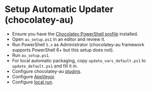 # Setup Automatic Updater (chocolatey-au)

* Ensure you have the [Chocolatey PowerShell profile](https://docs.chocolatey.org/en-us/troubleshooting#why-does-choco-tab-not-work-for-me) installed.
* Open `au_setup.ps1` in an editor and review it.
* Run PowerShell `5.x` as Administrator (chocolatey-au framework supports PowerShell 6+ but this setup does not).
* Run `au_setup.ps1`.
* For local automatic packaging, copy `update_vars_default.ps1` to `update_default.ps1` and fill it in.
* Configure chocolatey-au [plugins](https://github.com/chocolatey-community/chocolatey-au/blob/master/Plugins.md).
* Configure [AppVeyor](https://github.com/chocolatey-community/chocolatey-au/wiki/AppVeyor).
* Configure [local run](https://github.com/chocolatey-community/chocolatey-au/wiki#local-run).
